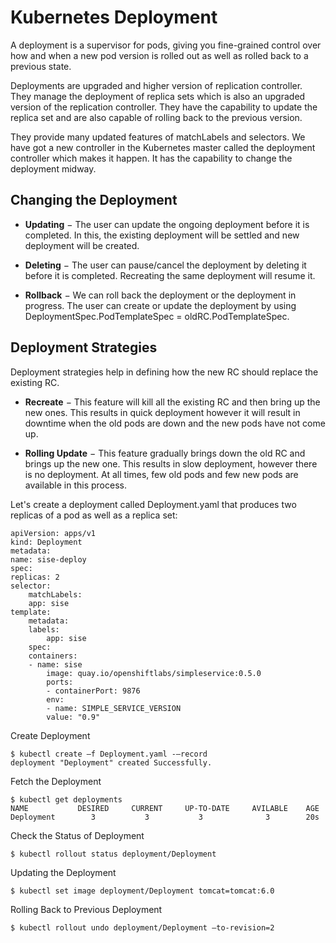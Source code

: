 # Kubernetes Deployment 

A deployment is a supervisor for pods, giving you fine-grained control over how and when a new pod version is rolled out as well as rolled back to a previous state.  

Deployments are upgraded and higher version of replication controller. They manage the deployment of replica sets which is also an upgraded version of the replication controller. They have the capability to update the replica set and are also capable of rolling back to the previous version.

They provide many updated features of matchLabels and selectors. We have got a new controller in the Kubernetes master called the deployment controller which makes it happen. It has the capability to change the deployment midway.

## Changing the Deployment

- **Updating** − The user can update the ongoing deployment before it is completed. In this, the existing deployment will be settled and new deployment will be created.

- **Deleting** − The user can pause/cancel the deployment by deleting it before it is completed. Recreating the same deployment will resume it.

- **Rollback** − We can roll back the deployment or the deployment in progress. The user can create or update the deployment by using DeploymentSpec.PodTemplateSpec = oldRC.PodTemplateSpec.

## Deployment Strategies

Deployment strategies help in defining how the new RC should replace the existing RC.

- **Recreate** − This feature will kill all the existing RC and then bring up the new ones. This results in quick deployment however it will result in downtime when the old pods are down and the new pods have not come up.

- **Rolling Update** − This feature gradually brings down the old RC and brings up the new one. This results in slow deployment, however there is no deployment. At all times, few old pods and few new pods are available in this process.

Let's create a deployment called Deployment.yaml that produces two replicas of a pod as well as a replica set:

    apiVersion: apps/v1
    kind: Deployment
    metadata:
    name: sise-deploy
    spec:
    replicas: 2
    selector:
        matchLabels:
        app: sise
    template:
        metadata:
        labels:
            app: sise
        spec:
        containers:
        - name: sise
            image: quay.io/openshiftlabs/simpleservice:0.5.0
            ports:
            - containerPort: 9876
            env:
            - name: SIMPLE_SERVICE_VERSION
            value: "0.9"

Create Deployment

    $ kubectl create –f Deployment.yaml -–record
    deployment "Deployment" created Successfully.

Fetch the Deployment

    $ kubectl get deployments
    NAME           DESIRED     CURRENT     UP-TO-DATE     AVILABLE    AGE
    Deployment        3           3           3              3        20s

Check the Status of Deployment
    
    $ kubectl rollout status deployment/Deployment

Updating the Deployment
    
    $ kubectl set image deployment/Deployment tomcat=tomcat:6.0

Rolling Back to Previous Deployment

    $ kubectl rollout undo deployment/Deployment –to-revision=2
